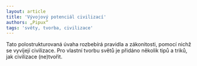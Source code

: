 ```yaml
---
layout: article
title: 'Vývojový potenciál civilizací'
authors: „Pipux“
tags: 'světy, tvorba, civilizace'
---
```


Tato polostrukturovaná úvaha rozbebírá pravidla
a zákonitosti, pomocí nichž se vyvíjejí civilizace.
Pro vlastní tvorbu světů je přidáno několik
tipů a triků, jak civilizace (ne)tvořit.
